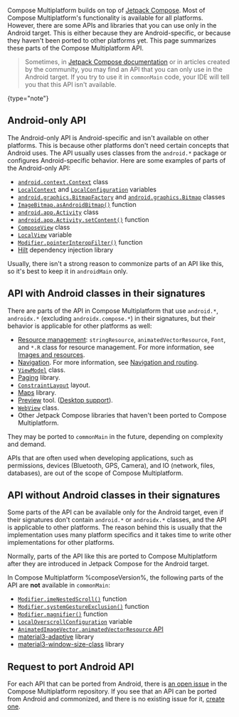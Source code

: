 [//]: # (title: Android-only components)

Compose Multiplatform builds on top of [Jetpack Compose](https://developer.android.com/jetpack/compose). Most of Compose
Multiplatform's functionality is available for all platforms. However, there are some APIs and libraries that you can
use only in the Android target. This is either because they are Android-specific, or because they haven't been ported to
other platforms yet. This page summarizes these parts of the Compose Multiplatform API.

> Sometimes, in [Jetpack Compose documentation](https://developer.android.com/jetpack/compose/documentation) or in
> articles created by the community, you may find an API that you can only use in the Android target.
> If you try to use it in `commonMain` code, your IDE will tell you that this API isn't available.
>
{type="note"}

## Android-only API

The Android-only API is Android-specific and isn't available on other platforms. This is because other platforms don't
need certain concepts that Android uses. The API usually uses classes from the `android.*` package or configures
Android-specific behavior. Here are some examples of parts of the Android-only API:

* [`android.context.Context`](https://developer.android.com/reference/android/content/Context) class
* [`LocalContext`](https://github.com/androidx/androidx/blob/41cb7d5c422180edd89efde4076f9dc724d3a313/compose/ui/ui/src/androidMain/kotlin/androidx/compose/ui/platform/AndroidCompositionLocals.android.kt)
  and [`LocalConfiguration`](https://github.com/androidx/androidx/blob/41cb7d5c422180edd89efde4076f9dc724d3a313/compose/ui/ui/src/androidMain/kotlin/androidx/compose/ui/platform/AndroidCompositionLocals.android.kt)
  variables
* [`android.graphics.BitmapFactory`](https://developer.android.com/reference/android/graphics/BitmapFactory)
  and [`android.graphics.Bitmap`](https://developer.android.com/reference/android/graphics/Bitmap) classes
* [`ImageBitmap.asAndroidBitmap()`](https://developer.android.com/reference/kotlin/androidx/compose/ui/graphics/ImageBitmap#(androidx.compose.ui.graphics.ImageBitmap).asAndroidBitmap())
  function
* [`android.app.Activity`](https://developer.android.com/reference/android/app/Activity) class
* [`android.app.Activity.setContent()`](https://github.com/androidx/androidx/blob/41cb7d5c422180edd89efde4076f9dc724d3a313/activity/activity-compose/src/main/java/androidx/activity/compose/ComponentActivity.kt)
  function
* [`ComposeView`](https://github.com/androidx/androidx/blob/41cb7d5c422180edd89efde4076f9dc724d3a313/compose/ui/ui/src/androidMain/kotlin/androidx/compose/ui/platform/ComposeView.android.kt)
  class
* [`LocalView`](https://github.com/androidx/androidx/blob/41cb7d5c422180edd89efde4076f9dc724d3a313/compose/ui/ui/src/androidMain/kotlin/androidx/compose/ui/platform/AndroidCompositionLocals.android.kt)
  variable
* [`Modifier.pointerInteropFilter()`](https://github.com/androidx/androidx/blob/41cb7d5c422180edd89efde4076f9dc724d3a313/compose/ui/ui/src/androidMain/kotlin/androidx/compose/ui/input/pointer/PointerInteropFilter.android.kt)
  function
* [Hilt](https://developer.android.com/jetpack/compose/libraries#hilt) dependency injection library

Usually, there isn't a strong reason to commonize parts of an API like this, so it's best to keep it in `androidMain`
only.

## API with Android classes in their signatures

There are parts of the API in Compose Multiplatform that use `android.*`, `androidx.*` (excluding `androidx.compose.*`)
in their signatures, but their behavior is applicable for other platforms as well:

* [Resource management](https://developer.android.com/jetpack/compose/resources): `stringResource`, `animatedVectorResource`, `Font`,
  and `*.R` class for resource management.
  For more information, see [Images and resources](compose-images-resources.md).
* [Navigation](https://developer.android.com/jetpack/compose/navigation).
  For more information, see [Navigation and routing](compose-navigation-routing.md).
* [`ViewModel`](https://developer.android.com/jetpack/compose/libraries#viewmodel) class.
* [Paging](https://developer.android.com/jetpack/compose/libraries#paging) library.
* [`ConstraintLayout`](https://developer.android.com/jetpack/compose/layouts/constraintlayout) layout.
* [Maps](https://developer.android.com/jetpack/compose/libraries#maps) library.
* [Preview](https://developer.android.com/jetpack/compose/libraries#maps) tool.
  ([Desktop support](https://plugins.jetbrains.com/plugin/16541-compose-multiplatform-ide-support)).
* [`WebView`](https://developer.android.com/reference/android/webkit/WebView) class.
* Other Jetpack Compose libraries that haven't been ported to Compose Multiplatform.

They may be ported to `commonMain` in the future, depending on complexity and demand.

APIs that are often used when developing applications, such as permissions, devices (Bluetooth, GPS, Camera),
and IO (network, files, databases), are out of the scope of Compose Multiplatform.
<!-- To find alternative solutions, see [Search for Multiplatform libraries](search-libs.md). -->

## API without Android classes in their signatures

Some parts of the API can be available only for the Android target, even if their signatures don't contain `android.*`
or `androidx.*` classes, and the API is applicable to other platforms. The reason behind this is usually that the
implementation uses many platform specifics and it takes time to write other implementations for other platforms.

Normally, parts of the API like this are ported to Compose Multiplatform after they are introduced in Jetpack Compose
for the Android target.

In Compose Multiplatform %composeVersion%, the following parts of the API are **not** available in `commonMain`:

* [`Modifier.imeNestedScroll()`](https://github.com/androidx/androidx/blob/0e8dd4edd03f6e802303e5325ad11e89292c26c3/compose/foundation/foundation-layout/src/androidMain/kotlin/androidx/compose/foundation/layout/WindowInsetsConnection.android.kt)
  function
* [`Modifier.systemGestureExclusion()`](https://github.com/androidx/androidx/blob/0e8dd4edd03f6e802303e5325ad11e89292c26c3/compose/foundation/foundation/src/androidMain/kotlin/androidx/compose/foundation/SystemGestureExclusion.kt)
  function
* [`Modifier.magnifier()`](https://github.com/androidx/androidx/blob/41cb7d5c422180edd89efde4076f9dc724d3a313/compose/foundation/foundation/src/androidMain/kotlin/androidx/compose/foundation/Magnifier.kt)
  function
* [`LocalOverscrollConfiguration`](https://github.com/androidx/androidx/blob/41cb7d5c422180edd89efde4076f9dc724d3a313/compose/foundation/foundation/src/androidMain/kotlin/androidx/compose/foundation/OverscrollConfiguration.kt)
  variable
* [`AnimatedImageVector.animatedVectorResource` API](https://developer.android.com/jetpack/compose/resources#animated-vector-drawables)
* [material3-adaptive](https://github.com/androidx/androidx/tree/41cb7d5c422180edd89efde4076f9dc724d3a313/compose/material3/material3-adaptive)
  library
* [material3-window-size-class](https://github.com/androidx/androidx/tree/41cb7d5c422180edd89efde4076f9dc724d3a313/compose/material3/material3-window-size-class)
  library

## Request to port Android API

For each API that can be ported from Android, there
is [an open issue](https://github.com/JetBrains/compose-multiplatform/labels/commonization) in the Compose Multiplatform
repository. If you see that an API can be ported from Android and commonized, and there is no existing issue for
it, [create one](https://github.com/JetBrains/compose-multiplatform/issues/new?assignees=&labels=submitted%2C+enhancement&projects=&template=enhancement.md&title=).

